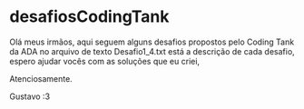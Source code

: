 # desafiosCodingTank
Olá meus irmãos, aqui seguem alguns desafios propostos pelo Coding Tank da ADA
no arquivo de texto Desafio1_4.txt está a descrição de cada desafio, espero ajudar vocês com as soluções que eu criei,

Atenciosamente.

Gustavo :3
